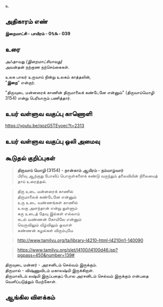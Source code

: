 உ


## அதிகாரம் எண்

**இறைமாட்சி - பாயிரம் - 0௩௯ - 039**

## உரை

அஃதாவது _(இறைமாட்சியாவது)_  
அவன்தன் நற்குண நற்செய்கைகள்.

உலக பாலர் உருவாய் நின்று உலகம் காத்தலின்,  
"**இறை**" என்றார்.  

"திருவுடை மன்னரைக் காணின் திருமாலைக் கண்டேனே என்னும்" (திருவாய்மொழி 3154)
என்று பெரியாரும் பணித்தார்.

## உயர் வள்ளுவ வகுப்பு காணொளி

https://youtu.be/qozG5TEyoec?t=2313

## உயர் வள்ளுவ வகுப்பு ஒலி அமைவு 


## கூடுதல் குறிப்புகள்

>**திருவாய் மொழி (3154) - நான்காம் ஆயிரம் - நம்மாழ்வார்**  
>பிரிவு ஆற்றாது போலிப் பொருள்களைக் கண்டு வருந்தும் தலைவியின் நிலையைத் தாய் உரைத்தல். 

>திரு உடை மன்னரைக் காணில்  
>திருமாலைக் கண்டேனே என்னும்  
>உரு உடை வண்ணங்கள் காணில்  
>உலகு அளந்தான் என்று துள்ளும்  
>கரு உடைத் தேவு இல்கள் எல்லாம்  
>கடல் வண்ணன் கோயிலே என்னும்  
>வெருவிலும் வீழ்விலும் ஓவாள்  
>கண்ணன் கழல்கள் விரும்புமே
   
>http://www.tamilvu.org/ta/library-l4210-html-l4210in1-140090

>https://www.tamilvu.org/slet/l4100/l4100d46.jsp?pgpass=450&number=139#  

திருவுடை மன்னர் - அரசனிடம் செல்வம் இருக்கும்.  
திருமால் - விஷ்ணுவிடம் மகாலஷ்மி இருக்கிறாள்.   
திருமாலிடம் லஷ்மி இருப்பதைப் போல அரசனிடம் செல்வம் இருக்கும் என்பதை வெளிப்படுத்தும் மேற்கோள்.   
## ஆங்கில விளக்கம்

